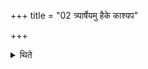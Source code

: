 +++
title = "02 त्र्यार्षेयमु हैके काश्यप"

+++

<details><summary>थिते</summary>

त्र्यार्षेयमु हैके । काश्यप दैवलासितेति । असितवद्देवलवत्कश्यपवदिति २
</details>
